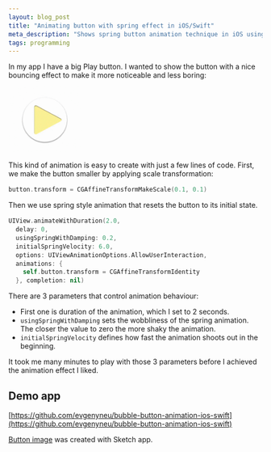 ```yaml
---
layout: blog_post
title: "Animating button with spring effect in iOS/Swift"
meta_description: "Shows spring button animation technique in iOS using Swift language"
tags: programming
---
```


In my app I have a big Play button. I wanted to show the button with a nice  bouncing effect to make it more noticeable and less boring:

<div class='isTextCentered'>
  <img width='144' class='isTextCentered' src='/image/blog/2014-08-16-spring-style-animation-in-ios-with-swift.gif' alt='Spring style button animation iOS with Swift'>
</div>

This kind of animation is easy to create with just a few lines of code.
First, we make the button smaller by applying scale transformation:

```swift
button.transform = CGAffineTransformMakeScale(0.1, 0.1)
```
Then we use spring style animation that resets the button to its initial state.

```swift
UIView.animateWithDuration(2.0,
  delay: 0,
  usingSpringWithDamping: 0.2,
  initialSpringVelocity: 6.0,
  options: UIViewAnimationOptions.AllowUserInteraction,
  animations: {
    self.button.transform = CGAffineTransformIdentity
  }, completion: nil)
```

There are 3 parameters that control animation behaviour:

* First one is duration of the animation, which I set to 2 seconds.
* `usingSpringWithDamping` sets the wobbliness of the spring animation. The closer the value to zero the more shaky the animation.
* `initialSpringVelocity` defines how fast the animation shoots out in the beginning.

It took me many minutes to play with those 3 parameters before I achieved the animation effect I liked.

## Demo app

[https://github.com/evgenyneu/bubble-button-animation-ios-swift](https://github.com/evgenyneu/bubble-button-animation-ios-swift)

[Button image](/files/2014-08-16-play.sketch.zip) was created with Sketch app.





